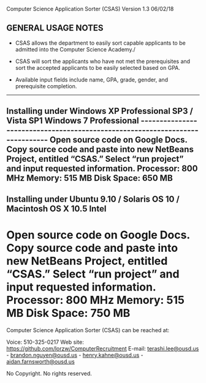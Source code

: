 Computer Science Application Sorter (CSAS) Version 1.3 06/02/18

GENERAL USAGE NOTES
-------------------
- CSAS allows the department to easily sort capable applicants to be admitted into the Computer Science Academy./

- CSAS will sort the applicants who have not met the prerequisites and sort the accepted applicants to be easily selected based on GPA.

- Available input fields include name, GPA, grade, gender, and prerequisite completion.
-----------------------------------------------------------------------------

Installing under Windows XP Professional SP3 / Vista SP1 Windows 7 Professional -----------------------------------------------------------------------------
Open source code on Google Docs. Copy source code and paste into new NetBeans Project, entitled “CSAS.” Select “run project” and input requested information. 
Processor: 800 MHz
Memory: 515 MB
Disk Space: 650 MB
-----------------------------------------------------------------------------
Installing under Ubuntu 9.10 / Solaris OS 10 / Macintosh OS X 10.5 Intel
-----------------------------------------------------------------------------
Open source code on Google Docs. Copy source code and paste into new NetBeans Project, entitled “CSAS.” Select “run project” and input requested information. 
Processor: 800 MHz
Memory: 515 MB
Disk Space: 750 MB
=============================================================================

Computer Science Application Sorter (CSAS) can be reached at:

Voice: 510-325-0217
Web site: https://github.com/lorzw/ComputerRecruitment
E-mail: terashi.lee@ousd.us - brandon.nguyen@ousd.us - henry.kahne@ousd.us - aidan.farnsworth@ousd.us 

No Copyright. No rights reserved.

